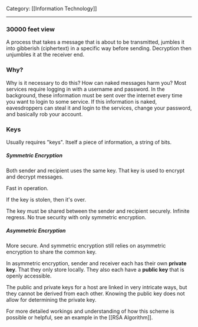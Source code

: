 Category: [[Information Technology]]
___
### 30000 feet view
A process that takes a message that is about to be transmitted, jumbles it into gibberish (ciphertext) in a specific way before sending. Decryption then unjumbles it at the receiver end. 
### Why?
Why is it necessary to do this? How can naked messages harm you? 
Most services require logging in with a username and password. In the background, these information must be sent over the internet every time you want to login to some service. If this information is naked, eavesdroppers can steal it and login to the services, change your password, and basically rob your account. 
### Keys
Usually requires "keys". Itself a piece of information, a string of bits. 
##### Symmetric Encryption
Both sender and recipient uses the same key. That key is used to encrypt and decrypt messages. 

Fast in operation. 

If the key is stolen, then it's over. 

The key must be shared between the sender and recipient securely. Infinite regress. No true security with only symmetric encryption. 
##### Asymmetric Encryption
More secure. And symmetric encryption still relies on asymmetric encryption to share the common key. 

In asymmetric encryption, sender and receiver each has their own **private key**. That they only store locally. They also each have a **public key** that is openly accessible. 

The public and private keys for a host are linked in very intricate ways, but they cannot be derived from each other. Knowing the public key does not allow for determining the private key. 

For more detailed workings and understanding of how this scheme is possible or helpful, see an example in the [[RSA Algorithm]].

